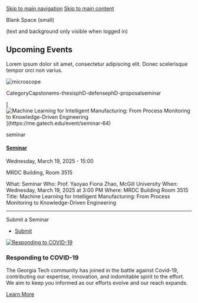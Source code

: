 [Skip to main navigation](https://me.gatech.edu/events/day/20250319#main-navigation) [Skip to main content](https://me.gatech.edu/events/day/20250319#main-content)

Blank Space (small)

(text and background only visible when logged in)

## Upcoming Events

Lorem ipsum dolor sit amet, consectetur adipiscing elit. Donec scelerisque tempor orci non varius.

![microscope](https://me.gatech.edu/sites/default/files/2021-03/michael-longmire-L9EV3OogLh0-unsplash2_0.jpeg)

CategoryCapstonems-thesisphD-defensephD-proposalseminar

[![Machine Learning for Intelligent Manufacturing: From Process Monitoring to Knowledge-Driven Engineering](https://me.gatech.edu/sites/default/files/styles/event_listing_image_176x168_/public/2025-03/FZhao.jpg?itok=DT27Ndu_)](https://me.gatech.edu/event/seminar-64)

seminar

#### [Seminar](http://www2.me.gatech.edu/www/calendar/view_seminar.asp?speaker=Yaoyao%20Fiona%20Zhao&startDate=3/19/2025&startTime=3:00%20PM)

Wednesday, March 19, 2025 - 15:00

MRDC Building, Room 3515

What: Seminar Who: Prof. Yaoyao Fiona Zhao, McGill University When: Wednesday, March 19, 2025 at 3:00 PM Where: MRDC Building Room 3515 Title: Machine Learning for Intelligent Manufacturing: From Process Monitoring to Knowledge-Driven Engineering

* * *

Submit a Seminar

- [Submit](https://me.gatech.edu/submit-your-seminar)

[![Responding to COVID-19](https://me.gatech.edu/sites/default/files/2021-03/dylan-ferreira-HJmxky8Fvmo-unsplash%402x_1.png)](http://www.google.ca/)

### Responding to COVID-19

The Georgia Tech community has joined in the battle against Covid-19, contributing our expertise, innovation, and indomitable spirit to the effort. We aim to keep you informed as our efforts evolve and our reach expands.

[Learn More](http://www.google.ca/)